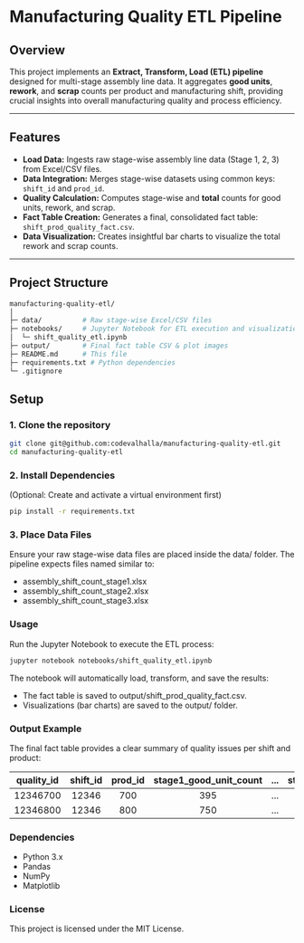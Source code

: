 # Manufacturing Quality ETL Pipeline

## Overview

This project implements an **Extract, Transform, Load (ETL) pipeline** designed for multi-stage assembly line data. It aggregates **good units**, **rework**, and **scrap** counts per product and manufacturing shift, providing crucial insights into overall manufacturing quality and process efficiency.

---

## Features

* **Load Data:** Ingests raw stage-wise assembly line data (Stage 1, 2, 3) from Excel/CSV files.
* **Data Integration:** Merges stage-wise datasets using common keys: `shift_id` and `prod_id`.
* **Quality Calculation:** Computes stage-wise and **total** counts for good units, rework, and scrap.
* **Fact Table Creation:** Generates a final, consolidated fact table: `shift_prod_quality_fact.csv`.
* **Data Visualization:** Creates insightful bar charts to visualize the total rework and scrap counts.

---

## Project Structure

```bash
manufacturing-quality-etl/
│
├─ data/          # Raw stage-wise Excel/CSV files
├─ notebooks/     # Jupyter Notebook for ETL execution and visualization
│  └─ shift_quality_etl.ipynb
├─ output/        # Final fact table CSV & plot images
├─ README.md      # This file
├─ requirements.txt # Python dependencies
└─ .gitignore
```
## Setup

### 1. Clone the repository

```bash
git clone git@github.com:codevalhalla/manufacturing-quality-etl.git
cd manufacturing-quality-etl
```
### 2. Install Dependencies
(Optional: Create and activate a virtual environment first)
```bash
pip install -r requirements.txt
```
### 3. Place Data Files
Ensure your raw stage-wise data files are placed inside the data/ folder. The pipeline expects files named similar to:

- assembly_shift_count_stage1.xlsx
- assembly_shift_count_stage2.xlsx
- assembly_shift_count_stage3.xlsx

### Usage
Run the Jupyter Notebook to execute the ETL process:

```bash
jupyter notebook notebooks/shift_quality_etl.ipynb
```

The notebook will automatically load, transform, and save the results:

- The fact table is saved to output/shift_prod_quality_fact.csv.
- Visualizations (bar charts) are saved to the output/ folder.

### Output Example
The final fact table provides a clear summary of quality issues per shift and product:

| quality\_id | shift\_id | prod\_id | stage1\_good\_unit\_count | ... | stage3\_scrap\_count | total\_rework\_count | total\_scrap\_count |
| :---: | :---: | :---: | :---: | :---: | :---: | :---: | :---: |
| 12346700 | 12346 | 700 | 395 | ... | 5 | 24 | 24 |
| 12346800 | 12346 | 800 | 750 | ... | 10 | 40 | 35 |

### Dependencies
- Python 3.x
- Pandas
- NumPy
- Matplotlib

### License
This project is licensed under the MIT License.
